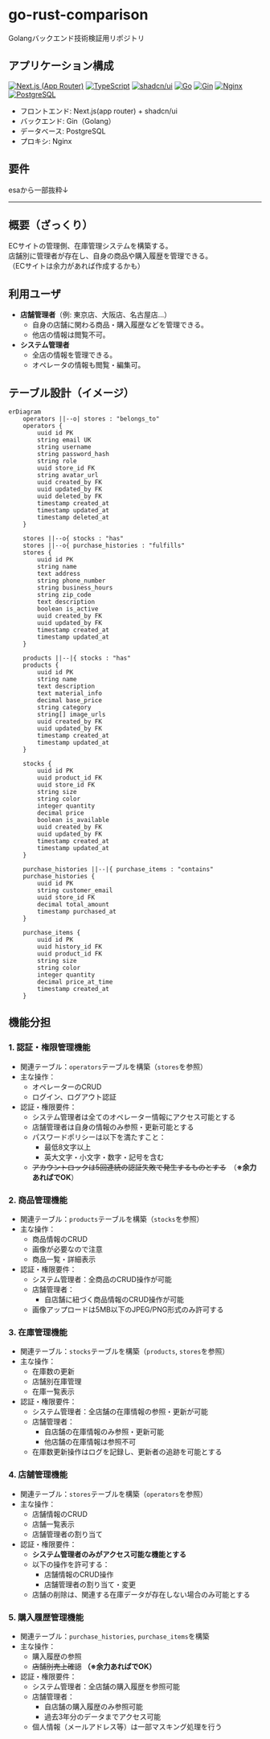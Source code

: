 # go-rust-comparison

Golangバックエンド技術検証用リポジトリ

## アプリケーション構成

[![Next.js (App Router)](https://img.shields.io/badge/Next.js%20(App%20Router)-000000?style=for-the-badge&logo=next.js&logoColor=white)](https://nextjs.org/)
[![TypeScript](https://img.shields.io/badge/TypeScript-3178C6?style=for-the-badge&logo=typescript&logoColor=white)](https://www.typescriptlang.org/)
[![shadcn/ui](https://img.shields.io/badge/shadcn%2Fui-000000?style=for-the-badge&logo=shadcnui&logoColor=white)](https://ui.shadcn.com/)
[![Go](https://img.shields.io/badge/Go-00ADD8?style=for-the-badge&logo=go&logoColor=white)](https://go.dev/)
[![Gin](https://img.shields.io/badge/Gin-008ECF?style=for-the-badge&logo=gin&logoColor=white)](https://gin-gonic.com/)
[![Nginx](https://img.shields.io/badge/Nginx-009639?style=for-the-badge&logo=nginx&logoColor=white)](https://nginx.org/)
[![PostgreSQL](https://img.shields.io/badge/PostgreSQL-4169E1?style=for-the-badge&logo=postgresql&logoColor=white)](https://www.postgresql.org/)

- フロントエンド: Next.js(app router) + shadcn/ui
- バックエンド: Gin（Golang）
- データベース: PostgreSQL
- プロキシ: Nginx

## 要件

esaから一部抜粋↓

---

## 概要（ざっくり）

ECサイトの管理側、在庫管理システムを構築する。<br/>
店舗別に管理者が存在し、自身の商品や購入履歴を管理できる。<br/>
（ECサイトは余力があれば作成するかも）

## 利用ユーザ

- **店舗管理者**（例: 東京店、大阪店、名古屋店...）
  - 自身の店舗に関わる商品・購入履歴などを管理できる。
  - 他店の情報は閲覧不可。
- **システム管理者**
  - 全店の情報を管理できる。
  - オペレータの情報も閲覧・編集可。

## テーブル設計（イメージ）

```mermaid
erDiagram
    operators ||--o| stores : "belongs_to"
    operators {
        uuid id PK
        string email UK
        string username
        string password_hash
        string role
        uuid store_id FK
        string avatar_url
        uuid created_by FK
        uuid updated_by FK
        uuid deleted_by FK
        timestamp created_at
        timestamp updated_at
        timestamp deleted_at
    }

    stores ||--o{ stocks : "has"
    stores ||--o{ purchase_histories : "fulfills"
    stores {
        uuid id PK
        string name
        text address
        string phone_number
        string business_hours
        string zip_code
        text description
        boolean is_active
        uuid created_by FK
        uuid updated_by FK
        timestamp created_at
        timestamp updated_at
    }

    products ||--|{ stocks : "has"
    products {
        uuid id PK
        string name
        text description
        text material_info
        decimal base_price
        string category
        string[] image_urls
        uuid created_by FK
        uuid updated_by FK
        timestamp created_at
        timestamp updated_at
    }

    stocks {
        uuid id PK
        uuid product_id FK
        uuid store_id FK
        string size
        string color
        integer quantity
        decimal price
        boolean is_available
        uuid created_by FK
        uuid updated_by FK
        timestamp created_at
        timestamp updated_at
    }

    purchase_histories ||--|{ purchase_items : "contains"
    purchase_histories {
        uuid id PK
        string customer_email
        uuid store_id FK
        decimal total_amount
        timestamp purchased_at
    }

    purchase_items {
        uuid id PK
        uuid history_id FK
        uuid product_id FK
        string size
        string color
        integer quantity
        decimal price_at_time
        timestamp created_at
    }
```

## 機能分担

### 1. **認証・権限管理機能**

- 関連テーブル：`operators`テーブルを構築（`stores`を参照）
- 主な操作：
  - オペレーターのCRUD
  - ログイン、ログアウト認証
- 認証・権限要件：
  - システム管理者は全てのオペレーター情報にアクセス可能とする
  - 店舗管理者は自身の情報のみ参照・更新可能とする
  - パスワードポリシーは以下を満たすこと：
    - 最低8文字以上
    - 英大文字・小文字・数字・記号を含む
  - ~~アカウントロックは5回連続の認証失敗で発生するものとする~~　（**※余力あればでOK**）

### 2. **商品管理機能**

- 関連テーブル：`products`テーブルを構築（`stocks`を参照）
- 主な操作：
  - 商品情報のCRUD
  - 画像が必要なので注意
  - 商品一覧・詳細表示
- 認証・権限要件：
  - システム管理者：全商品のCRUD操作が可能
  - 店舗管理者：
    - 自店舗に紐づく商品情報のCRUD操作が可能
  - 画像アップロードは5MB以下のJPEG/PNG形式のみ許可する

### 3. **在庫管理機能**

- 関連テーブル：`stocks`テーブルを構築（`products`, `stores`を参照）
- 主な操作：
  - 在庫数の更新
  - 店舗別在庫管理
  - 在庫一覧表示
- 認証・権限要件：
  - システム管理者：全店舗の在庫情報の参照・更新が可能
  - 店舗管理者：
    - 自店舗の在庫情報のみ参照・更新可能
    - 他店舗の在庫情報は参照不可
  - 在庫数更新操作はログを記録し、更新者の追跡を可能とする

### 4. **店舗管理機能**

- 関連テーブル：`stores`テーブルを構築（`operators`を参照）
- 主な操作：
  - 店舗情報のCRUD
  - 店舗一覧表示
  - 店舗管理者の割り当て
- 認証・権限要件：
  - **システム管理者のみがアクセス可能な機能とする**
  - 以下の操作を許可する：
    - 店舗情報のCRUD操作
    - 店舗管理者の割り当て・変更
  - 店舗の削除は、関連する在庫データが存在しない場合のみ可能とする

### 5. **購入履歴管理機能**

- 関連テーブル：`purchase_histories`, `purchase_items`を構築
- 主な操作：
  - 購入履歴の参照
  - ~~店舗別売上確認~~ **（※余力あればでOK）**
- 認証・権限要件：
  - システム管理者：全店舗の購入履歴を参照可能
  - 店舗管理者：
    - 自店舗の購入履歴のみ参照可能
    - 過去3年分のデータまでアクセス可能
  - 個人情報（メールアドレス等）は一部マスキング処理を行う
